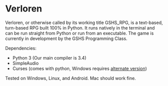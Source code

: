# Verloren
Verloren, or otherwise called by its working title GSHS_RPG, is a text-based, turn-based RPG built 100% in Python. It runs natively in the terminal and can be run straight from Python or run from an executable. The game is currently in development by the GSHS Programming Class.

Dependencies:

* Python 3 (Our main compiler is 3.4)
* SimpleAudio
* Curses (comes with python, Windows requires [alternate version](http://www.lfd.uci.edu/~gohlke/pythonlibs/#curses))

Tested on Windows, Linux, and Android. Mac should work fine.
